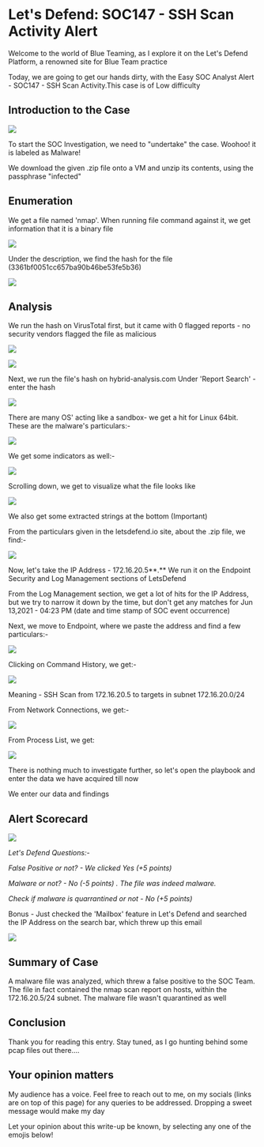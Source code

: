 # Let's Defend: SOC147 - SSH Scan Activity Alert

Welcome to the world of Blue Teaming, as I explore it on the Let's Defend Platform, a renowned site for Blue Team practice

Today, we are going to get our hands dirty, with the Easy SOC Analyst Alert - SOC147 - SSH Scan Activity.This case is of Low difficulty

## Introduction to the Case

![](https://noelatvitb.gitbook.io/\~/files/v0/b/gitbook-x-prod.appspot.com/o/spaces%2FjXrTe5fpSNlEk4rpmYxs%2Fuploads%2FJeiGoPQBWH4Yf5q4Q1jg%2F2.png?alt=media\&token=076d2d5d-fa82-4e81-a8be-dbd62972db6d)

To start the SOC Investigation, we need to "undertake" the case. Woohoo! it is labeled as Malware!

We download the given .zip file onto a VM and unzip its contents, using the passphrase "infected"

## Enumeration

We get a file named 'nmap'. When running file command against it, we get information that it is a binary file

![](https://noelatvitb.gitbook.io/\~/files/v0/b/gitbook-x-prod.appspot.com/o/spaces%2FjXrTe5fpSNlEk4rpmYxs%2Fuploads%2FLXPSbajprIvhLz5Q8hwV%2F111.png?alt=media\&token=4035f4bd-88c6-4d45-8167-65f8b9d7b5ee)

Under the description, we find the hash for the file (3361bf0051cc657ba90b46be53fe5b36)

![](https://noelatvitb.gitbook.io/\~/files/v0/b/gitbook-x-prod.appspot.com/o/spaces%2FjXrTe5fpSNlEk4rpmYxs%2Fuploads%2FS9XYLICNTQhqdBP79gG8%2F110.png?alt=media\&token=61b785dd-7bf1-4197-92cc-94095d80b88a)

## Analysis

We run the hash on VirusTotal first, but it came with 0 flagged reports - no security vendors flagged the file as malicious

![](https://noelatvitb.gitbook.io/\~/files/v0/b/gitbook-x-prod.appspot.com/o/spaces%2FjXrTe5fpSNlEk4rpmYxs%2Fuploads%2FodRSbgYfbnxfpLHluTgQ%2F1.png?alt=media\&token=68a2bf07-5fd7-4f0e-a7c5-df5542241515)

![](https://noelatvitb.gitbook.io/\~/files/v0/b/gitbook-x-prod.appspot.com/o/spaces%2FjXrTe5fpSNlEk4rpmYxs%2Fuploads%2FMuMgE0bWaMOWGhrXdbPS%2F2.png?alt=media\&token=340b3d25-635e-4767-b861-6873b3649260)

Next, we run the file's hash on hybrid-analysis.com Under 'Report Search' - enter the hash

![](https://noelatvitb.gitbook.io/\~/files/v0/b/gitbook-x-prod.appspot.com/o/spaces%2FjXrTe5fpSNlEk4rpmYxs%2Fuploads%2Fm3sUvsGRtytEZ5Z5GiGf%2F3.png?alt=media\&token=758fe954-f15d-43a9-bcec-230b2f975cbe)

There are many OS' acting like a sandbox- we get a hit for Linux 64bit. These are the malware's particulars:-

![](https://noelatvitb.gitbook.io/\~/files/v0/b/gitbook-x-prod.appspot.com/o/spaces%2FjXrTe5fpSNlEk4rpmYxs%2Fuploads%2FwKD1ILfWumdzPHuKyeKh%2F4.png?alt=media\&token=029710e4-316e-4cba-b475-3585aabb6de8)

We get some indicators as well:-

![](https://noelatvitb.gitbook.io/\~/files/v0/b/gitbook-x-prod.appspot.com/o/spaces%2FjXrTe5fpSNlEk4rpmYxs%2Fuploads%2F4LLZMttAvIlS7hxSunuA%2F5.png?alt=media\&token=5364f6d4-d8aa-4a69-826a-4bc1cffc2b12)

Scrolling down, we get to visualize what the file looks like

![](https://noelatvitb.gitbook.io/\~/files/v0/b/gitbook-x-prod.appspot.com/o/spaces%2FjXrTe5fpSNlEk4rpmYxs%2Fuploads%2FNFHI1AdZxGz9Ihv31JrW%2F6.png?alt=media\&token=c7ce71cf-59be-4aea-afd8-5e25cb3e5afe)

We also get some extracted strings at the bottom (Important)

From the particulars given in the letsdefend.io site, about the .zip file, we find:-

![](https://noelatvitb.gitbook.io/\~/files/v0/b/gitbook-x-prod.appspot.com/o/spaces%2FjXrTe5fpSNlEk4rpmYxs%2Fuploads%2FghMpmgpWji1XagM0zaSG%2F7.png?alt=media\&token=65ce5ff7-9de0-4a7b-9a57-c30e95ca4213)

Now, let's take the IP Address - 172.16.20.5**.** We run it on the Endpoint Security and Log Management sections of LetsDefend

From the Log Management section, we get a lot of hits for the IP Address, but we try to narrow it down by the time, but don't get any matches for Jun 13,2021 - 04:23 PM (date and time stamp of SOC event occurrence)

Next, we move to Endpoint, where we paste the address and find a few particulars:-

![](https://noelatvitb.gitbook.io/\~/files/v0/b/gitbook-x-prod.appspot.com/o/spaces%2FjXrTe5fpSNlEk4rpmYxs%2Fuploads%2F14l8ZoNYwSIvjJ4izWL4%2F8.png?alt=media\&token=3b5bcdde-d3ab-4cd9-bc8b-560f5c9c11d2)

Clicking on Command History, we get:-

![](https://noelatvitb.gitbook.io/\~/files/v0/b/gitbook-x-prod.appspot.com/o/spaces%2FjXrTe5fpSNlEk4rpmYxs%2Fuploads%2FyEqxmEUN8InrDHt1gVtC%2F9.png?alt=media\&token=2ea31857-9b7a-4306-9445-fda7e1e912ae)

Meaning - SSH Scan from 172.16.20.5 to targets in subnet 172.16.20.0/24

From Network Connections, we get:-

![](https://noelatvitb.gitbook.io/\~/files/v0/b/gitbook-x-prod.appspot.com/o/spaces%2FjXrTe5fpSNlEk4rpmYxs%2Fuploads%2FrEOLdPaczsr5yGdpzexV%2F9\(1\).png?alt=media\&token=af43f58b-69ad-4f9f-8c27-b19a31dc8667)

From Process List, we get:

![](https://noelatvitb.gitbook.io/\~/files/v0/b/gitbook-x-prod.appspot.com/o/spaces%2FjXrTe5fpSNlEk4rpmYxs%2Fuploads%2FSWVJ2Dtbui7fLY4S6zzr%2F10.png?alt=media\&token=2409ea8a-6bc7-4737-b591-e6c39ff1c49c)

There is nothing much to investigate further, so let's open the playbook and enter the data we have acquired till now

We enter our data and findings

## Alert Scorecard

![](https://noelatvitb.gitbook.io/\~/files/v0/b/gitbook-x-prod.appspot.com/o/spaces%2FjXrTe5fpSNlEk4rpmYxs%2Fuploads%2FqmlyKJ9prFaOHslWJZ7c%2F11.png?alt=media\&token=76d1f192-85be-4051-97b5-7e94a16eabaf)

_Let's Defend Questions:-_

_False Positive or not? - We clicked Yes (+5 points)_

_Malware or not? - No (-5 points) . The file was indeed malware._

_Check if malware is quarrantined or not - No (+5 points)_

Bonus - Just checked the 'Mailbox' feature in Let's Defend and searched the IP Address on the search bar, which threw up this email

![](https://noelatvitb.gitbook.io/\~/files/v0/b/gitbook-x-prod.appspot.com/o/spaces%2FjXrTe5fpSNlEk4rpmYxs%2Fuploads%2FNiVKXWBY5TOtDDyaQAyg%2F12.png?alt=media\&token=c4d10c60-a416-4dbc-b0be-a30db69cbebe)

## Summary of Case

A malware file was analyzed, which threw a false positive to the SOC Team. The file in fact contained the nmap scan report on hosts, within the 172.16.20.5/24 subnet. The malware file wasn't quarantined as well

## Conclusion

Thank you for reading this entry. Stay tuned, as I go hunting behind some pcap files out there....

## Your opinion matters

My audience has a voice. Feel free to reach out to me, on my socials (links are on top of this page) for any queries to be addressed. Dropping a sweet message would make my day

Let your opinion about this write-up be known, by selecting any one of the emojis below!
